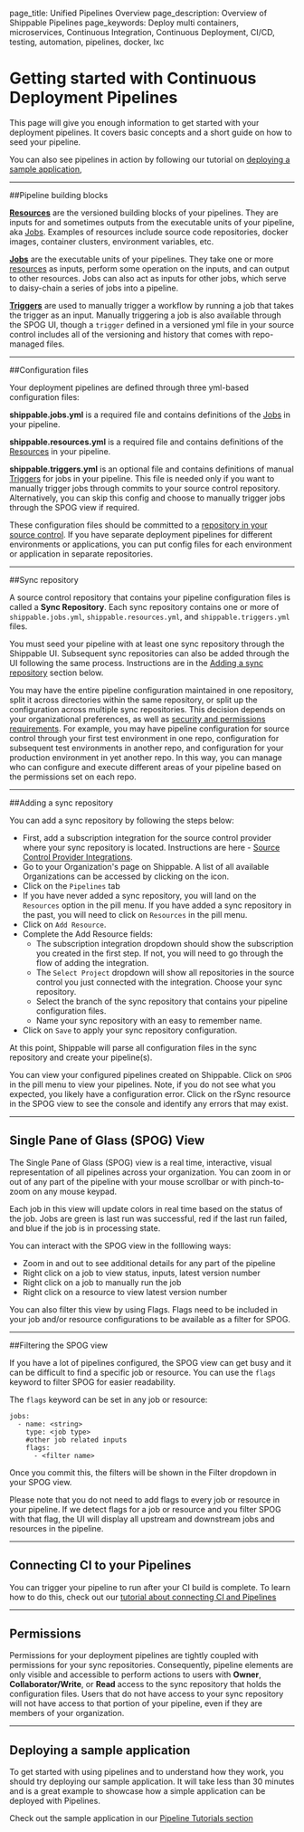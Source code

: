 page_title: Unified Pipelines Overview
page_description: Overview of Shippable Pipelines
page_keywords: Deploy multi containers, microservices, Continuous Integration, Continuous Deployment, CI/CD, testing, automation, pipelines, docker, lxc

# Getting started with Continuous Deployment Pipelines

This page will give you enough information to get started with your deployment pipelines. It covers basic concepts and a short guide on how to seed your pipeline.

You can also see pipelines in action by following our tutorial on [deploying a sample application](../tutorials/pipelines/samplePipeline/),

---

##Pipeline building blocks

[**Resources**](resources/overview/) are the versioned building blocks of your pipelines. They are inputs for and sometimes outputs from the executable units of your pipeline, aka [Jobs](jobs/overview/). Examples of resources include source code repositories, docker images, container clusters, environment variables, etc.

[**Jobs**](jobs/overview/) are the executable units of your pipelines. They take one or more [resources](resources/overview/) as inputs, perform some operation on the inputs, and can output to other resources. Jobs can also act as inputs for other jobs, which serve to daisy-chain a series of jobs into a pipeline.

[**Triggers**](triggers/) are used to manually trigger a workflow by running a job that takes the trigger as an input. Manually triggering a job is also available through the SPOG UI, though a `trigger` defined in a versioned yml file in your source control includes all of the versioning and history that comes with repo-managed files.

---

##Configuration files

Your deployment pipelines are defined through three yml-based configuration files:

**shippable.jobs.yml** is a required file and contains definitions of the [Jobs](jobs/overview/) in your pipeline.

**shippable.resources.yml** is a required file and contains definitions of the [Resources](resources/overview/) in your pipeline.

**shippable.triggers.yml** is an optional file and contains definitions of manual [Triggers](triggers/) for jobs in your pipeline. This file is needed only if you want to manually trigger jobs through commits to your source control repository. Alternatively, you can skip this config and choose to manually trigger jobs through the SPOG view if required.

These configuration files should be committed to a [repository in your source control](#sync). If you have separate deployment pipelines for different environments or applications, you can put config files for each environment or application in separate repositories.

---

<a name="sync"></a>
##Sync repository

A source control repository that contains your pipeline configuration files is called a **Sync Repository**. Each sync repository contains one or more of `shippable.jobs.yml`, `shippable.resources.yml`, and `shippable.triggers.yml` files.  

You must seed your pipeline with at least one sync repository through the Shippable UI. Subsequent sync repositories can also be added through the UI following the same process. Instructions are in the [Adding a sync repository](#seedPipeline) section below.

You may have the entire pipeline configuration maintained in one repository, split it across directories within the same repository, or split up the configuration across multiple sync repositories. This decision depends on your organizational preferences, as well as [security and permissions requirements](#permissions). For example, you may have pipeline configuration for source control through your first test environment in one repo, configuration for subsequent test environments in another repo, and configuration for your production environment in yet another repo. In this way, you can manage who can configure and execute different areas of your pipeline based on the permissions set on each repo.

---

<a name="seedPipeline"></a>

##Adding a sync repository

You can add a sync repository by following the steps below:

* First, add a subscription integration for the source control provider where your sync repository is located. Instructions are here - [Source Control Provider Integrations](../integrations/scm/scmOverview/).
* Go to your Organization's page on Shippable. A list of all available Organizations can be accessed by clicking on the  <i class="fa fa-bars" aria-hidden="true"></i>  icon.
* Click on the `Pipelines` tab
* If you have never added a sync repository, you will land on the `Resources` option in the pill menu. If you have added a sync repository in the past, you will need to click on `Resources` in the pill menu.
* Click on `Add Resource`.
* Complete the Add Resource fields:
	* The subscription integration dropdown should show the subscription you created in the first step. If not, you will need to go through the flow of adding the integration.
	* The `Select Project` dropdown will show all repositories in the source control you just connected with the integration. Choose your sync repository.
	* Select the branch of the sync repository that contains your pipeline configuration files.
	* Name your sync repository with an easy to remember name.
* Click on `Save` to apply your sync repository configuration.

At this point, Shippable will parse all configuration files in the sync repository and create your pipeline(s).

You can view your configured pipelines created on Shippable. Click on `SPOG` in the pill menu to view your pipelines. Note, if you do not see what you expected, you likely have a configuration error. Click on the rSync resource in the SPOG view to see the console and identify any errors that may exist.

---

<a name="spog"></a>
## Single Pane of Glass (SPOG) View

The Single Pane of Glass (SPOG) view is a real time, interactive, visual representation of all pipelines across your organization. You can zoom in or out of any part of the pipeline with your mouse scrollbar or with pinch-to-zoom on any mouse keypad.

Each job in this view will update colors in real time based on the status of the job. Jobs are green is last run was successful, red if the last run failed, and blue if the job is in processing state.

You can interact with the SPOG view in the folllowing ways:

- Zoom in and out to see additional details for any part of the pipeline
- Right click on a job to view status, inputs, latest version number
- Right click on a job to manually run the job
- Right click on a resource to view latest version number

You can also filter this view by using Flags. Flags need to be included in your job and/or resource configurations to be available as a filter for SPOG.

---

##Filtering the SPOG view

If you have a lot of pipelines configured, the SPOG view can get busy and it can be difficult to find a specific job or resource. You can use the `flags` keyword to filter SPOG for easier readability.

The `flags` keyword can be set in any job or resource:

```
jobs:
  - name: <string>
    type: <job type>
    #other job related inputs
    flags: 
      - <filter name>
```

Once you commit this, the filters will be shown in the Filter dropdown in your SPOG view.

Please note that you do not need to add flags to every job or resource in your pipeline. If we detect flags for a job or resource and you filter SPOG with that flag, the UI will display all upstream and downstream jobs and resources in the pipeline.

---

## Connecting CI to your Pipelines
You can trigger your pipeline to run after your CI build is complete. To learn how to do this, check out our [tutorial about connecting CI and Pipelines](../../tutorials/pipelines/connectingCiPipelines/)

---

<a name="permissions"></a>
## Permissions

Permissions for your deployment pipelines are tightly coupled with permissions for your sync repositories. Consequently, pipeline elements are only visible and accessible to perform actions to users with **Owner**, **Collaborator/Write**, or **Read** access to the sync repository that holds the configuration files. Users that do not have access to your sync repository will not have access to that portion of your pipeline, even if they are members of your organization.

---
## Deploying a sample application
To get started with using pipelines and to understand how they work, you should try deploying our sample application. It will take less than 30 minutes and is a great example to showcase how a simple application can be deployed with Pipelines.

Check out the sample application in our [Pipeline Tutorials section](../../tutorials/pipelines/samplePipeline/)

